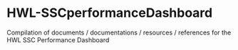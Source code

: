 # HWL-SSCperformanceDashboard
Compilation of documents / documentations / resources / references for the HWL SSC Performance Dashboard
